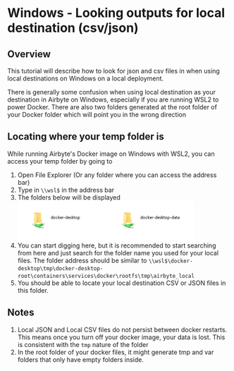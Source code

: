 # Windows - Looking outputs for local destination (csv/json)

## Overview

This tutorial will describe how to look for json and csv files in when using local destinations on Windows on a local deployment.

There is generally some confusion when using local destination as your destination in Airbyte on Windows, especially if you are running WSL2 to power Docker. There are also two folders generated at the root folder of your Docker folder which will point you in the wrong direction

## Locating where your temp folder is

While running Airbyte's Docker image on Windows with WSL2, you can access your temp folder by going to 

1. Open File Explorer (Or any folder where you can access the address bar)
2. Type in `\\wsl$` in the address bar
3. The folders below will be displayed
![](../.gitbook/assets/windows-wsl2-docker-folders.png)
4. You can start digging here, but it is recommended to start searching from here and just search for the folder name you used for your local files. The folder address should be similar to `\\wsl$\docker-desktop\tmp\docker-desktop-root\containers\services\docker\rootfs\tmp\airbyte_local`
5. You should be able to locate your local destination CSV or JSON files in this folder.

## Notes

1. Local JSON and Local CSV files do not persist between docker restarts. This means once you turn off your docker image, your data is lost. This is consistent with the `tmp` nature of the folder
2. In the root folder of your docker files, it might generate tmp and var folders that only have empty folders inside.
